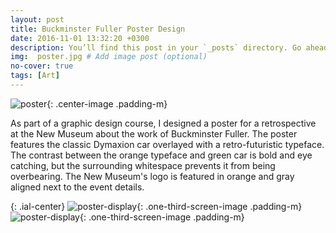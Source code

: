```yaml
---
layout: post
title: Buckminster Fuller Poster Design
date: 2016-11-01 13:32:20 +0300
description: You’ll find this post in your `_posts` directory. Go ahead and edit it and re-build the site to see your changes. # Add post description (optional)
img:  poster.jpg # Add image post (optional)
no-cover: true
tags: [Art]
---
```

![poster]({{site.baseurl}}/assets/img/poster.jpg){: .center-image .padding-m}

As part of a graphic design course, I designed a poster for a retrospective at the New Museum about the work of Buckminster Fuller. The poster features the classic Dymaxion car overlayed with a retro-futuristic typeface. The contrast between the orange typeface and green car is bold and eye catching, but the surrounding whitespace prevents it from being overbearing. The New Museum's logo is featured in orange and gray aligned next to the event details.

{: .ial-center}
![poster-display]({{site.baseurl}}/assets/img/poster-display.jpg){: .one-third-screen-image .padding-m}
![poster-display]({{site.baseurl}}/assets/img/poster-display-2.jpg){: .one-third-screen-image .padding-m}


